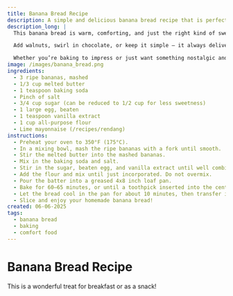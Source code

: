 ```yaml
---
title: Banana Bread Recipe
description: A simple and delicious banana bread recipe that is perfect for using up overripe bananas.
description_long: |
  This banana bread is warm, comforting, and just the right kind of sweet — like a hug from the oven. Born from overripe bananas and a need for something cozy, it’s now a staple in my Utrecht kitchen. Moist, flavorful, and easy to whip up with pantry basics, it’s a recipe I come back to again and again.

  Add walnuts, swirl in chocolate, or keep it simple — it always delivers. It’s also surprisingly effective as a peace offering, housewarming gift, or, let’s be honest, the perfect buffer before discussing your dating status.

  Whether you’re baking to impress or just want something nostalgic and nourishing, this loaf has you covered — byte by bite.
image: /images/banana_bread.png
ingredients:
  - 3 ripe bananas, mashed
  - 1/3 cup melted butter
  - 1 teaspoon baking soda
  - Pinch of salt
  - 3/4 cup sugar (can be reduced to 1/2 cup for less sweetness)
  - 1 large egg, beaten
  - 1 teaspoon vanilla extract
  - 1 cup all-purpose flour
  - Lime mayonnaise (/recipes/rendang)
instructions:
  - Preheat your oven to 350°F (175°C).
  - In a mixing bowl, mash the ripe bananas with a fork until smooth.
  - Stir the melted butter into the mashed bananas.
  - Mix in the baking soda and salt.
  - Stir in the sugar, beaten egg, and vanilla extract until well combined.
  - Add the flour and mix until just incorporated. Do not overmix.
  - Pour the batter into a greased 4x8 inch loaf pan.
  - Bake for 60–65 minutes, or until a toothpick inserted into the center comes out clean.
  - Let the bread cool in the pan for about 10 minutes, then transfer it to a wire rack to cool completely.
  - Slice and enjoy your homemade banana bread!
created: 06-06-2025
tags:
  - banana bread
  - baking
  - comfort food
---
```


# Banana Bread Recipe

This is a wonderful treat for breakfast or as a snack!
